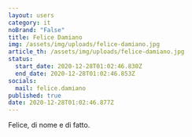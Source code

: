 ```yaml
---
layout: users
category: it
noBrand: "False"
title: Felice Damiano
img: /assets/img/uploads/felice-damiano.jpg
article_th: /assets/img/uploads/felice-damiano.jpg
status:
  start_date: 2020-12-28T01:02:46.830Z
  end_date: 2020-12-28T01:02:46.853Z
socials:
  mail: felice.damiano
published: true
date: 2020-12-28T01:02:46.877Z
---
```

Felice, di nome e di fatto.